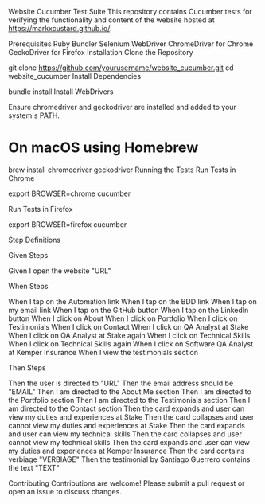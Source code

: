 Website Cucumber Test Suite
This repository contains Cucumber tests for verifying the functionality and content of the website hosted at https://markxcustard.github.io/.

Prerequisites
Ruby
Bundler
Selenium WebDriver
ChromeDriver for Chrome
GeckoDriver for Firefox
Installation
Clone the Repository


git clone https://github.com/yourusername/website_cucumber.git
cd website_cucumber
Install Dependencies


bundle install
Install WebDrivers

Ensure chromedriver and geckodriver are installed and added to your system's PATH.


# On macOS using Homebrew
brew install chromedriver geckodriver
Running the Tests
Run Tests in Chrome

export BROWSER=chrome
cucumber

Run Tests in Firefox

export BROWSER=firefox
cucumber

Step Definitions

Given Steps

Given I open the website "URL"

When Steps

When I tap on the Automation link
When I tap on the BDD link
When I tap on my email link
When I tap on the GitHub button
When I tap on the LinkedIn button
When I click on About
When I click on Portfolio
When I click on Testimonials
When I click on Contact
When I click on QA Analyst at Stake
When I click on QA Analyst at Stake again
When I click on Technical Skills
When I click on Technical Skills again
When I click on Software QA Analyst at Kemper Insurance
When I view the testimonials section

Then Steps

Then the user is directed to "URL"
Then the email address should be "EMAIL"
Then I am directed to the About Me section
Then I am directed to the Portfolio section
Then I am directed to the Testimonials section
Then I am directed to the Contact section
Then the card expands and user can view my duties and experiences at Stake
Then the card collapses and user cannot view my duties and experiences at Stake
Then the card expands and user can view my technical skills
Then the card collapses and user cannot view my technical skills
Then the card expands and user can view my duties and experiences at Kemper Insurance
Then the card contains verbiage "VERBIAGE"
Then the testimonial by Santiago Guerrero contains the text "TEXT"

Contributing
Contributions are welcome! Please submit a pull request or open an issue to discuss changes.

